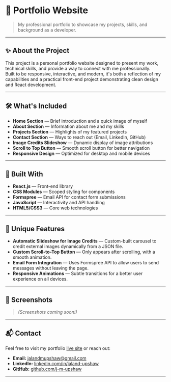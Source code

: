 # 📂 Portfolio Website

> My professional portfolio to showcase my projects, skills, and background as a developer.

---

## ✨ About the Project

This project is a personal portfolio website designed to present my work, technical skills, and provide a way to connect with me professionally.  
Built to be responsive, interactive, and modern, it's both a reflection of my capabilities and a practical front-end project demonstrating clean design and React development.

---

## 🛠 What's Included

- **Home Section** — Brief introduction and a quick image of myself
- **About Section** — Information about me and my skills
- **Projects Section** — Highlights of my featured projects
- **Contact Section** — Ways to reach out (Email, LinkedIn, GitHub)
- **Image Credits Slideshow** — Dynamic display of image attributions
- **Scroll to Top Button** — Smooth scroll button for better navigation
- **Responsive Design** — Optimized for desktop and mobile devices

---

## 🚀 Built With

- **React.js** — Front-end library
- **CSS Modules** — Scoped styling for components
- **Formspree** — Email API for contact form submissions
- **JavaScript** — Interactivity and API handling
- **HTML5/CSS3** — Core web technologies

---

## 🧀 Unique Features

- **Automatic Slideshow for Image Credits** — Custom-built carousel to credit external images dynamically from a JSON file.
- **Custom Scroll-to-Top Button** — Only appears after scrolling, with a smooth animation.
- **Email Form Integration** — Uses Formspree API to allow users to send messages without leaving the page.
- **Responsive Animations** — Subtle transitions for a better user experience on all devices.

---

## 📸 Screenshots

> _(Screenshots coming soon!)_

---

## 📬 Contact

Feel free to visit my portfolio [live site](https://jmupshawportfolio.netlify.app/) or reach out:

- **Email:** <jalandmupshaw@gmail.com>
- **LinkedIn:** [linkedin.com/in/jaland-upshaw](https://linkedin.com/in/jaland-upshaw)
- **GitHub:** [github.com/j-m-upshaw](https://github.com/j-m-upshaw)

---
